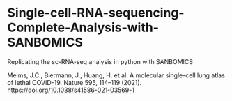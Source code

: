 # Single-cell-RNA-sequencing-Complete-Analysis-with-SANBOMICS

Replicating the sc-RNA-seq analysis in python with SANBOMICS

Melms, J.C., Biermann, J., Huang, H. et al. A molecular single-cell lung atlas of lethal COVID-19. Nature 595, 114–119 (2021). https://doi.org/10.1038/s41586-021-03569-1
